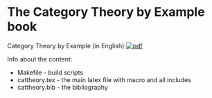 # The Category Theory by Example book

Category Theory by Example (in English) [![pdf](https://img.shields.io/badge/cattheory.pdf-orange.svg)](https://nbviewer.jupyter.org/github/CatTheoryByExample/book/blob/master/cattheory.pdf)

Info about the content:
- Makefile - build scripts
- cattheory.tex - the main latex file with macro and all includes
- cattheory.bib - the bibliography
